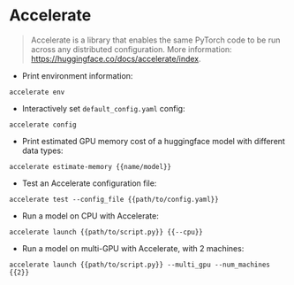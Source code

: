 # Accelerate

> Accelerate is a library that enables the same PyTorch code to be run across any distributed configuration.
> More information: <https://huggingface.co/docs/accelerate/index>.

- Print environment information:

`accelerate env`

- Interactively set `default_config.yaml` config:

`accelerate config`

- Print estimated GPU memory cost of a huggingface model with different data types:

`accelerate estimate-memory {{name/model}}`

- Test an Accelerate configuration file:

`accelerate test --config_file {{path/to/config.yaml}}`

- Run a model on CPU with Accelerate:

`accelerate launch {{path/to/script.py}} {{--cpu}}`

- Run a model on multi-GPU with Accelerate, with 2 machines:

`accelerate launch {{path/to/script.py}} --multi_gpu --num_machines {{2}}`

